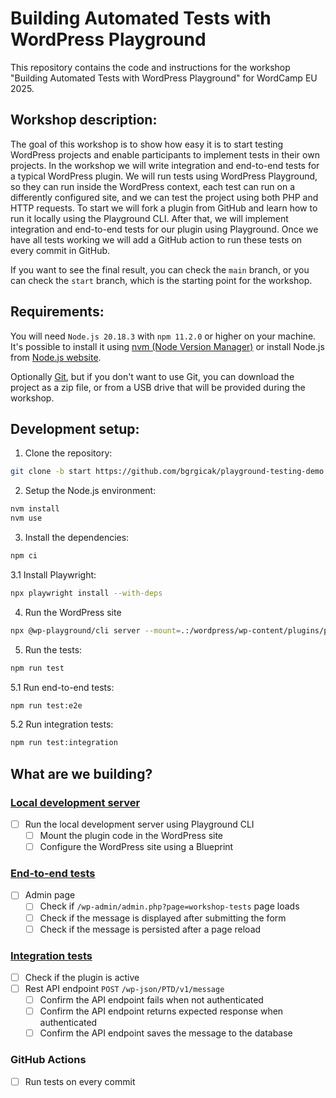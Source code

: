 # Building Automated Tests with WordPress Playground

This repository contains the code and instructions for the workshop "Building Automated Tests with WordPress Playground" for WordCamp EU 2025.

## Workshop description:

The goal of this workshop is to show how easy it is to start testing WordPress projects and enable participants to implement tests in their own projects.
In the workshop we will write integration and end-to-end tests for a typical WordPress plugin.
We will run tests using WordPress Playground, so they can run inside the WordPress context, each test can run on a differently configured site, and we can test the project using both PHP and HTTP requests.
To start we will fork a plugin from GitHub and learn how to run it locally using the Playground CLI. After that, we will implement integration and end-to-end tests for our plugin using Playground.
Once we have all tests working we will add a GitHub action to run these tests on every commit in GitHub.

If you want to see the final result, you can check the `main` branch, or you can check the `start` branch, which is the starting point for the workshop.

## Requirements:

You will need `Node.js 20.18.3` with `npm 11.2.0` or higher on your machine.
It's possible to install it using [nvm (Node Version Manager)](https://github.com/nvm-sh/nvm#installing-and-updating) or install Node.js from [Node.js website](https://nodejs.org/en/download/).

Optionally [Git](https://git-scm.com/downloads), but if you don't want to use Git, you can download the project as a zip file, or from a USB drive that will be provided during the workshop.

## Development setup:

1. Clone the repository:

```bash
git clone -b start https://github.com/bgrgicak/playground-testing-demo
```

2. Setup the Node.js environment:

```bash
nvm install
nvm use
```

3. Install the dependencies:

```bash
npm ci
```

3.1 Install Playwright:

```bash
npx playwright install --with-deps
```

4. Run the WordPress site

```bash
npx @wp-playground/cli server --mount=.:/wordpress/wp-content/plugins/playground-testing-demo
```

5. Run the tests:

```bash
npm run test
```

5.1 Run end-to-end tests:

```bash
npm run test:e2e
```

5.2 Run integration tests:

```bash
npm run test:integration
```

## What are we building?

### [Local development server](https://bero.dev/building-automated-tests-with-wordpress-playground/#cli)

- [ ] Run the local development server using Playground CLI
  - [ ] Mount the plugin code in the WordPress site
  - [ ] Configure the WordPress site using a Blueprint

### [End-to-end tests](https://bero.dev/building-automated-tests-with-wordpress-playground/#e2e)

- [ ] Admin page
  - [ ] Check if `/wp-admin/admin.php?page=workshop-tests` page loads
  - [ ] Check if the message is displayed after submitting the form
  - [ ] Check if the message is persisted after a page reload

### [Integration tests](https://bero.dev/building-automated-tests-with-wordpress-playground/#integration)

- [ ] Check if the plugin is active
- [ ] Rest API endpoint `POST` `/wp-json/PTD/v1/message`
  - [ ] Confirm the API endpoint fails when not authenticated
  - [ ] Confirm the API endpoint returns expected response when authenticated
  - [ ] Confirm the API endpoint saves the message to the database

### GitHub Actions

- [ ] Run tests on every commit
